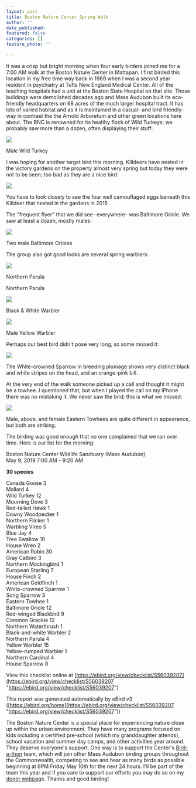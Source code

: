 ```yaml
---
layout: post
title: Boston Nature Center Spring Walk
author: ''
date_published: 
featured: false
categories: []
feature_photo: ''

---
```

It was a crisp but bright morning when four early birders joined me for a 7:00 AM walk at the Boston Nature Center in Mattapan.  I first birded this location in my free time way back in 1969 when I was a second year resident in psychiatry at Tufts New England Medical Center.  All of the teaching hospitals had a unit at the Boston State Hospital on that site.   Those buildings were demolished decades ago and Mass Audubon built its eco-friendly headquarters on 68 acres of the much larger hospital tract.  It has lots of varied habitat and as it is maintained in a casual- and bird friendly- way in contrast the the Arnold Arboretum and other green locations here about.   The BNC is renowned for its healthy flock of Wild Turkeys; we probably saw more than a dozen, often displaying their stuff:

![](/images/P1120472-1.jpg)

Male Wild Turkey

I was hoping for another target bird this morning.  Killdeers have nested in the victory gardens on the property almost very spring but today they were not to be seen; too bad as they are a nice bird:

![](/images/P1100040.jpg)

You have to look closely to see the four well camouflaged eggs beneath this Killdeer that nested in the gardens in 2015

The "frequent flyer" that we did see- everywhere- was Baltimore Oriole.  We saw at least a dozen, mostly males:

![](/images/P1160016.jpg)

Two male Baltimore Orioles

The group also got good looks are several spring warblers:

![](/images/P1050177-1.jpg)

Northern Parula

Northern Parula

![](/images/P1050183.jpg)

Black & White Warbler

![](/images/P1130021.jpg)

Male Yellow Warbler

Perhaps our best bird didn't pose very long, so some missed it:

![](/images/P1190284.jpg)

The White-crowned Sparrow in breeding plumage shows very distinct black and white stripes on the head, and an orange-pink bill.

At the very end of the walk someone picked up a call and thought it might be a towhee.  I questioned that, but when I played the call on my iPhone there was no mistaking it. We never saw the bird; this is what we missed:

![](/images/P1030152_1.jpg)

Male, above, and female Eastern Towhees are quite different in appearance, but both are striking.

The birding was good enough that no one complained that we ran over time. Here is our list for the morning:

Boston Nature Center Wildlife Sanctuary (Mass Audubon)  
May 9, 2019 7:00 AM - 9:20 AM  
  
**30 species**  
  
Canada Goose 3  
Mallard 4  
Wild Turkey 12  
Mourning Dove 3  
Red-tailed Hawk 1  
Downy Woodpecker 1  
Northern Flicker 1  
Warbling Vireo 5  
Blue Jay 4  
Tree Swallow 10  
House Wren 2  
American Robin 30  
Gray Catbird 3  
Northern Mockingbird 1  
European Starling 7  
House Finch 2  
American Goldfinch 1  
White-crowned Sparrow 1  
Song Sparrow 3  
Eastern Towhee 1  
Baltimore Oriole 12  
Red-winged Blackbird 9  
Common Grackle 12  
Northern Waterthrush 1  
Black-and-white Warbler 2  
Northern Parula 4  
Yellow Warbler 15  
Yellow-rumped Warbler 1  
Northern Cardinal 4  
House Sparrow 8  
  
View this checklist online at [https://ebird.org/view/checklist/S56039207](https://ebird.org/view/checklist/S56039207 "https://ebird.org/view/checklist/S56039207")  
  
This report was generated automatically by eBird v3 ([https://ebird.org/home](https://ebird.org/view/checklist/S56039207 "https://ebird.org/view/checklist/S56039207"))

The Boston Nature Center is a special place for experiencing nature close up within the urban environment. They have many programs focused on kids including a certified pre-school (which my granddaughter attends), school vacation and summer day camps, and other activities year around. They deserve everyone's support. One way is to support the Center's [Bird-a-thon](http://www.massaudubon.org/get-outdoors/birds-birding/bird-a-thon) team, which will join other Mass Audubon birding groups throughout the Commonwealth, competing to see and hear as many birds as possible beginning at 6PM Friday May 10th for the next 24 hours. I'll be part of the team this year and if you care to support our efforts you may do so on my [donor webpag](https://tinyurl.com/y67rsjk6)e.  Thanks and good birding!